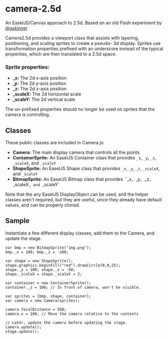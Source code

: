 # camera-2.5d
An EaselJS/Canvas approach to 2.5d. Based on an old Flash experiment by [@gskinner](http://gskinner.com)

Camera2.5d provides a viewport class that assists with layering, positioning, and scaling sprites to create a pseudo-
3d display. Sprites use transformation properties prefixed with an underscore instead of the typical properties, which
are then translated to a 2.5d space.

### Sprite properties:

* **_x:** The 2d x-axis position
* **_y:** The 2d y-axis position
* **_z:** The 2d z-axis position
* **_scaleX:** The 2d horizontal scale
* **_scaleY:** The 2d vertical scale

The un-prefixed properties should no longer be used on sprites that the camera is controlling.

## Classes
These public classes are included in Camera.js:

* **Camera:** The main display camera that controls all the points
* **ContainerSprite:** An EaselJS Container class that provides `_x`, `_y`, `_z`, `_scaleX`, and `_scaleY`
* **ShapeSprite:** An EaselJS Shape class that provides `_x`, `_y`, `_z`, `_scaleX`, and `_scaleY`
* **BitmapSprite:** An EaselJS Bitmap class that provides ``_x`, `_y`, `_z`, `_scaleX`, and `_scaleY`

Note that the any EaselJS DisplayObject can be used, and the helper classes aren't required, but they are useful, since
they already have default values, and can be properly cloned.

## Sample

Instantiate a few different display classes, add them to the Camera, and update the stage.

	var bmp = new BitmapSprite("img.png");
	bmp._x = 100; bmp._z = -100;

	var shape = new ShapeSprite();
	shape.graphics.beginFill("red").drawCircle(0,0,25);
	shape._y = 100; shape._z = -50;
	shape._scaleX = shape._scaleY = 2;

	var container = new ContainerSprite();
	container._z = 100; // In front of camera, won't be visible.

	var sprites = [bmp, shape, container];
	var camera = new Camera(sprites);

	camera.focalDistance = 500;
	camera.x = 100; // Move the camera relative to the contents

	// Later, update the camera before updating the stage.
	camera.update();
	stage.update();


